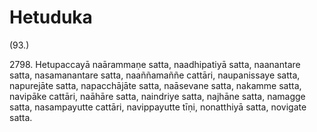 # Hetuduka

(93.)

2798\. Hetupaccayā naārammaṇe satta, naadhipatiyā satta, naanantare satta, nasamanantare satta, naaññamaññe cattāri, naupanissaye satta, napurejāte satta, napacchājāte satta, naāsevane satta, nakamme satta, navipāke cattāri, naāhāre satta, naindriye satta, najhāne satta, namagge satta, nasampayutte cattāri, navippayutte tīṇi, nonatthiyā satta, novigate satta.
